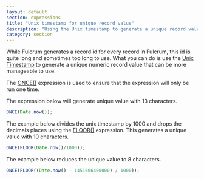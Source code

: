 ```yaml
---
layout: default
section: expressions
title: "Unix timestamp for unique record value"
description: "Using the Unix timestamp to generate a unique record value."
category: section
---
```


While Fulcrum generates a record id for every record in Fulcrum, this id is quite long and sometimes too long to use. What you can do is use the [Unix Timestamp](https://en.wikipedia.org/wiki/Unix_time) to generate a unique numeric record value that can be more manageable to use.

The [ONCE()](/expressions/reference/once/) expression is used to ensure that the expression will only be run one time.

The expression below will generate unique value with 13 characters.

```js
ONCE(Date.now());
```
The example below divides the unix timestamp by 1000 and drops the decimals places using the [FLOOR()](/expressions/reference/floor/) expression. This generates a unique value with 10 characters.

```js
ONCE(FLOOR(Date.now()/1000));
```
The example below reduces the unique value to 8 characters.

```js
ONCE(FLOOR((Date.now() - 1451606400000) / 1000));
```

